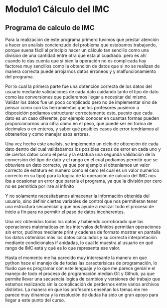 # Modulo1 Cálculo del IMC
## Programa de calculo de IMC

Para la realización de este programa primero tuvimos que prestar atención a hacer un analisis concienzudo del problema que estabamos trabajando, porque suena
fácil al principio hacer un cálculo tan sencillo como una division de una cantidad entre otra que esta al cuadrado. pero es ahí cuando te das cuenta que si bien la
operación no es complicada hay factores muy sencillos como la obtención de datos que si no se realizan de manera correcta puede arrojarnos datos erróneos y 
y malfuncionamiento del programa.

Por lo cual la primera parte fue una obtención correcta de los datos del usuario mediante validaciones de cada dato cuidando tanto el tipo de dato como las conversiones 
que pudieramos llegar a necesitar del mismo. Validar los datos fue un poco complicado pero no de implementar sino de pensar como con las herramientas que los profesores 
pusieron a disposición podiamos estructurar correctamente esto, puesto que cada dato es un caso diferente, por ejemplo conocer en cuantas formas pueden proporcionarnos 
una cifra como en el peso, que puede ser en forma de decimales o en enteros, y saber qué posibles casos de error tendríamos al obtenerlos y como manejar esos errores.

Una vez hecho este analisis, se implementó un ciclo de obtención de cada dato dentro del cual validabamos los posibles casos de error en cada uno y de ciertos datos
como el peso y la estatura una segunda validación de la conversión del tipo de dato y el rango en el cual podíamos permitir que se obtuviera un dato correcto, ya que por
ejemplo si obteniamos un valor correcto de  estatura en numero como el cero (el cual es un valor numerico correcto en su tipo) para la logica de la operación de calculo del IMC
nos iba a ocasionar un error que pararía el programa, ya que la división por cero no es permitida por irse al infinito

Y no solamente necesitabamos almacenar la información obtenida del usuario, sino definir ciertas variables de control que nos permitieran tener una estructura secuencial q 
que nos ayude a realizar todo el proceso de inicio a fin para no permitir el paso de datos incoherentes.

Una vez obtenidos todos los datos y habiendo corroborado que las operaciones matematicas en los intervalos definidos permitían operaciones sin error, pudimos mediante 
print y cadenas de formato mostrar en pantalla los datos obtenidos más los datos calculados y su correcta interpretación mediante condicionales if anidadas, lo cual
le muestra al usuario en qué rango de IMC está y qué es lo que representa ese valor.

Hasta el momento me ha parecido muy interesante la manera en que python hace el manejo de de todas las caracterisicas de programación, lo fluido que es programar con 
este lenguaje y lo que me parece genial e el manejo de todo el proceso de programación median Git y Github, ya que permite llevar una secuencia logica de cambios 
y versiones del trabajo que estamos realizando sin la complicación de perdernos entre varios archivos distintos. La manera en que los profesores enseñan los temas me 
me parece muy dinamica y la resolución de dudas ha sido un gran apoyo para llegar a este punto del curso.
